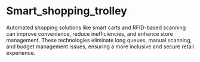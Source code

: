 # Smart_shopping_trolley
Automated shopping solutions like smart carts and RFID-based scanning can improve convenience, reduce inefficiencies, and enhance store management. These technologies eliminate long queues, manual scanning, and budget management issues, ensuring a more inclusive and secure retail experience.
